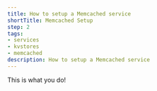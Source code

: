 ```yaml
---
title: How to setup a Memcached service
shortTitle: Memcached Setup
step: 2
tags:
- services
- kvstores
- memcached
description: How to setup a Memcached service
---
```


This is what you do!
